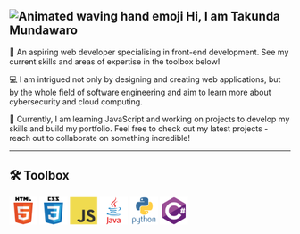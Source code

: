 ## <img src="https://iam-weijie.github.io/wave/hand-emoji.svg" alt="Animated waving hand emoji" height="40"> Hi, I am Takunda Mundawaro


🚀 An aspiring web developer specialising in front-end development. See my current skills and areas of expertise in the toolbox below!

💻  I am intrigued not only by designing and creating web applications, but by the whole field of software engineering and aim to learn more about cybersecurity and cloud computing.

📌 Currently, I am learning JavaScript and working on projects to develop my skills and build my portfolio. Feel free to check out my latest projects - reach out to collaborate on something incredible!

---
## 🛠️ Toolbox

<img src="https://github.com/devicons/devicon/blob/master/icons/html5/html5-original-wordmark.svg" alt="HTML Logo" width="50" height="50"> <img src="https://github.com/devicons/devicon/blob/master/icons/css3/css3-original-wordmark.svg" alt="CSS Logo" width="50" height="50"> <img src="https://github.com/devicons/devicon/blob/master/icons/javascript/javascript-original.svg" alt="JavaScript Logo" width="50" height="50"> <img src="https://github.com/devicons/devicon/blob/master/icons/java/java-original-wordmark.svg" alt="Java Logo" width="50" height="50"> <img src="https://github.com/devicons/devicon/blob/master/icons/python/python-original-wordmark.svg" alt="Python Logo" width="50" height="50"> <img src="https://github.com/devicons/devicon/blob/master/icons/csharp/csharp-original.svg" alt="C# Logo" width="50" height="50"> 

